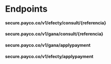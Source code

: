 Endpoints
===================


#### <i class="icon-star"></i> secure.payco.co/v1/efecty/consult/{referencia}

#### <i class="icon-star"></i> secure.payco.co/v1/gana/consult/{referencia}

#### <i class="icon-star"></i> secure.payco.co/v1/gana/applypayment

#### <i class="icon-star"></i> secure.payco.co/v1/efecty/applypayment
